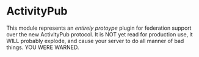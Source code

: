 ActivityPub
===========
This module represents an _entirely protoype_ plugin for federation support over
the new ActivityPub protocol.  It is NOT yet read for production use, it WILL
probably explode, and cause your server to do all manner of bad things.  YOU WERE
WARNED.